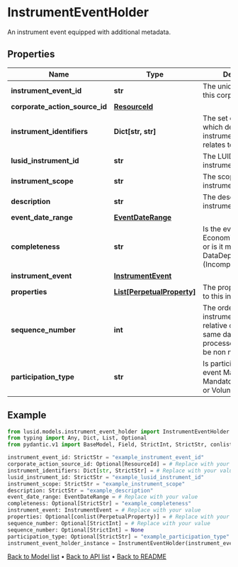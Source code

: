 # InstrumentEventHolder

An instrument event equipped with additional metadata.
## Properties
Name | Type | Description | Notes
------------ | ------------- | ------------- | -------------
**instrument_event_id** | **str** | The unique identifier of this corporate action. | 
**corporate_action_source_id** | [**ResourceId**](ResourceId.md) |  | [optional] 
**instrument_identifiers** | **Dict[str, str]** | The set of identifiers which determine the instrument this event relates to. | 
**lusid_instrument_id** | **str** | The LUID for the instrument. | 
**instrument_scope** | **str** | The scope of the instrument. | 
**description** | **str** | The description of the instrument event. | 
**event_date_range** | [**EventDateRange**](EventDateRange.md) |  | 
**completeness** | **str** | Is the event Economically Complete, or is it missing some DataDependent fields (Incomplete). | [optional] [readonly] 
**instrument_event** | [**InstrumentEvent**](InstrumentEvent.md) |  | 
**properties** | [**List[PerpetualProperty]**](PerpetualProperty.md) | The properties attached to this instrument event. | [optional] 
**sequence_number** | **int** | The order of the instrument event relative others on the same date (0 being processed first). Must be non negative. | [optional] 
**participation_type** | **str** | Is participation in this event Mandatory, MandatoryWithChoices, or Voluntary. | [optional] [default to 'Mandatory']
## Example

```python
from lusid.models.instrument_event_holder import InstrumentEventHolder
from typing import Any, Dict, List, Optional
from pydantic.v1 import BaseModel, Field, StrictInt, StrictStr, conlist, constr, validator

instrument_event_id: StrictStr = "example_instrument_event_id"
corporate_action_source_id: Optional[ResourceId] = # Replace with your value
instrument_identifiers: Dict[str, StrictStr] = # Replace with your value
lusid_instrument_id: StrictStr = "example_lusid_instrument_id"
instrument_scope: StrictStr = "example_instrument_scope"
description: StrictStr = "example_description"
event_date_range: EventDateRange = # Replace with your value
completeness: Optional[StrictStr] = "example_completeness"
instrument_event: InstrumentEvent = # Replace with your value
properties: Optional[conlist(PerpetualProperty)] = # Replace with your value
sequence_number: Optional[StrictInt] = # Replace with your value
sequence_number: Optional[StrictInt] = None
participation_type: Optional[StrictStr] = "example_participation_type"
instrument_event_holder_instance = InstrumentEventHolder(instrument_event_id=instrument_event_id, corporate_action_source_id=corporate_action_source_id, instrument_identifiers=instrument_identifiers, lusid_instrument_id=lusid_instrument_id, instrument_scope=instrument_scope, description=description, event_date_range=event_date_range, completeness=completeness, instrument_event=instrument_event, properties=properties, sequence_number=sequence_number, participation_type=participation_type)

```

[Back to Model list](../README.md#documentation-for-models) &#8226; [Back to API list](../README.md#documentation-for-api-endpoints) &#8226; [Back to README](../README.md)

